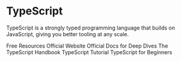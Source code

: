 # TypeScript

TypeScript is a strongly typed programming language that builds on JavaScript, giving you better tooling at any scale.

<ResourceGroupTitle>Free Resources</ResourceGroupTitle>
<BadgeLink colorScheme='blue' badgeText='Website' href='https://www.typescriptlang.org/'>Official Website</BadgeLink>
<BadgeLink colorScheme='blue' badgeText='Docs' href='https://www.typescriptlang.org/docs/'>Official Docs for Deep Dives</BadgeLink>
<BadgeLink colorScheme='blue' badgeText='Handbook' href='https://www.typescriptlang.org/docs/handbook/intro.html'>The TypeScript Handbook</BadgeLink>
<BadgeLink colorScheme='yellow' badgeText='Read' href='https://www.tutorialspoint.com/typescript/index.htm'>TypeScript Tutorial</BadgeLink>
<BadgeLink colorScheme='purple' badgeText='Watch' href='https://www.youtube.com/watch?v=BwuLxPH8IDs'>TypeScript for Beginners</BadgeLink>

